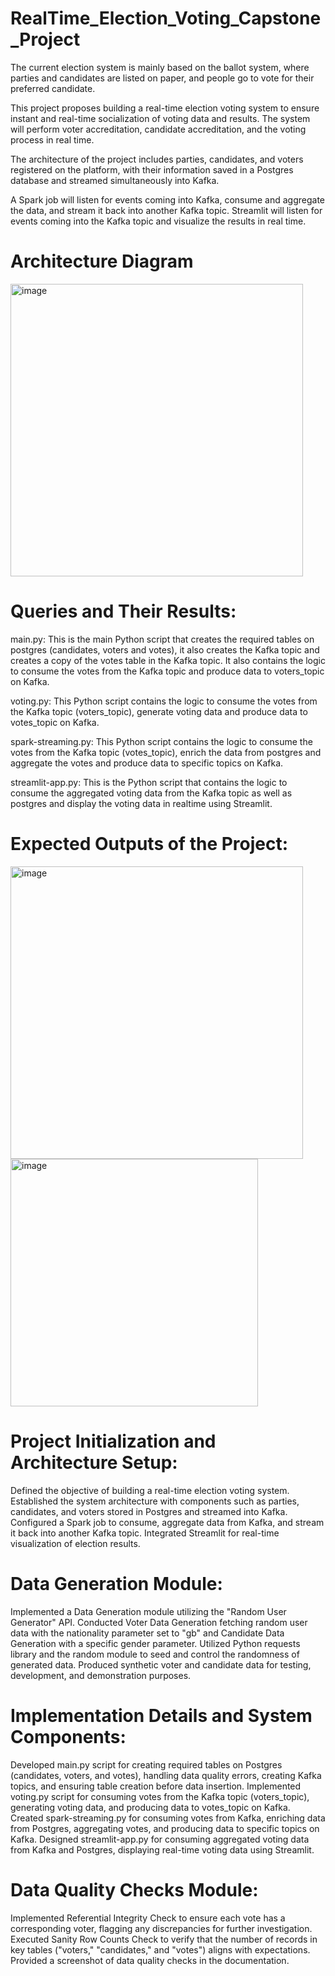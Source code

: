 # RealTime_Election_Voting_Capstone_Project
The current election system is mainly based on the ballot system, where parties and candidates are listed on paper, and people go to vote for their preferred candidate.

This project proposes building a real-time election voting system to ensure instant and real-time socialization of voting data and results. The system will perform voter accreditation, candidate accreditation, and the voting process in real time.

The architecture of the project includes parties, candidates, and voters registered on the platform, with their information saved in a Postgres database and streamed simultaneously into Kafka.

A Spark job will listen for events coming into Kafka, consume and aggregate the data, and stream it back into another Kafka topic. Streamlit will listen for events coming into the Kafka topic and visualize the results in real time.

# Architecture Diagram
 
<img width="468" alt="image" src="https://github.com/surbhiwahie/RealTime_Election_Voting_Capstone_Project/assets/24772688/ed2957f7-f1cd-4d88-90c4-db00e61d14a5">

# Queries and Their Results:

main.py:  This is the main Python script that creates the required tables on postgres (candidates, voters and votes), it also creates the Kafka topic and creates a copy of the votes table in the Kafka topic. It also contains the logic to consume the votes from the Kafka topic and produce data to voters_topic on Kafka.

voting.py: This Python script contains the logic to consume the votes from the Kafka topic (voters_topic), generate voting data and produce data to votes_topic on Kafka.

spark-streaming.py: This Python script contains the logic to consume the votes from the Kafka topic (votes_topic), enrich the data from postgres and aggregate the votes and produce data to specific topics on Kafka.

streamlit-app.py: This is the Python script that contains the logic to consume the aggregated voting data from the Kafka topic as well as postgres and display the voting data in realtime using Streamlit.

# Expected Outputs of the Project:

<img width="468" alt="image" src="https://github.com/surbhiwahie/RealTime_Election_Voting_Capstone_Project/assets/24772688/28303c3d-ff88-4b49-bde8-1d6194f5fbb8">

<img width="396" alt="image" src="https://github.com/surbhiwahie/RealTime_Election_Voting_Capstone_Project/assets/24772688/5373d73f-85e2-4a78-bebf-13623d50420c">


# Project Initialization and Architecture Setup:
Defined the objective of building a real-time election voting system.
Established the system architecture with components such as parties, candidates, and voters stored in Postgres and streamed into Kafka.
Configured a Spark job to consume, aggregate data from Kafka, and stream it back into another Kafka topic.
Integrated Streamlit for real-time visualization of election results.

# Data Generation Module:
Implemented a Data Generation module utilizing the "Random User Generator" API.
Conducted Voter Data Generation fetching random user data with the nationality parameter set to "gb" and Candidate Data Generation with a specific gender parameter.
Utilized Python requests library and the random module to seed and control the randomness of generated data.
Produced synthetic voter and candidate data for testing, development, and demonstration purposes.

# Implementation Details and System Components:

Developed main.py script for creating required tables on Postgres (candidates, voters, and votes), handling data quality errors, creating Kafka topics, and ensuring table creation before data insertion.
Implemented voting.py script for consuming votes from the Kafka topic (voters_topic), generating voting data, and producing data to votes_topic on Kafka.
Created spark-streaming.py for consuming votes from Kafka, enriching data from Postgres, aggregating votes, and producing data to specific topics on Kafka.
Designed streamlit-app.py for consuming aggregated voting data from Kafka and Postgres, displaying real-time voting data using Streamlit.

# Data Quality Checks Module:

Implemented Referential Integrity Check to ensure each vote has a corresponding voter, flagging any discrepancies for further investigation.
Executed Sanity Row Counts Check to verify that the number of records in key tables ("voters," "candidates," and "votes") aligns with expectations.
Provided a screenshot of data quality checks in the documentation.




